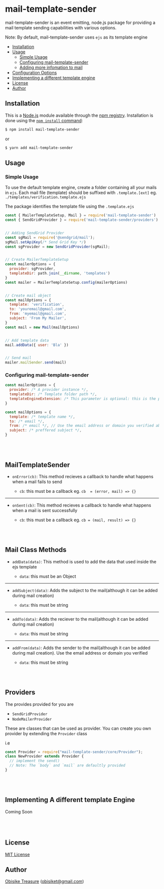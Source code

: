 # mail-template-sender


mail-template-sender is an event emitting, node.js package for providing a mail template sending capabilities with various options.

Note: By default, mail-template-sender uses `ejs` as its template engine

<!-- **[Follow me (@obisiket1) on Twitter!](https://twitter.com/intent/user?screen_name=obisiket1)** -->

- [Installation](#installation)
- [Usage](#usage)
  - [Simple Usage](#This-is-how-to-set-it-up-for-your-project)
  - [Configuring mail-template-sender](#Configuring-mail-template-sender)
  - [Adding more infomation to mail](#adding-data-to-mail)
- [Configuration Options](#configuration-options)
- [Implementing a different template engine](#Implement-a-template-engine)
- [License](#license)
- [Author](#author)

## Installation

This is a [Node.js](https://nodejs.org/en/) module available through the
[npm registry](https://www.npmjs.com/). Installation is done using the
[`npm install` command](https://docs.npmjs.com/getting-started/installing-npm-packages-locally):

```sh
$ npm install mail-template-sender
```

or

```sh
$ yarn add mail-template-sender
```

## Usage

### Simple Usage

To use the default template engine, create a folder containing all your mails in `ejs`. Each mail file (template) should be suffixed with `.template.[ext]` eg. `./templates/verification.template.ejs`

The package identifies the template file using the `.template.ejs`

```javascript
const { MailerTemplateSetup, Mail } = require('mail-template-sender')
const { SendGridProvider } = require('mail-template-sender/providers')


// Adding SendGrid Provider
const sgMail = require('@sendgrid/mail');
sgMail.setApiKey(/* Send Grid Key */)
const sgProvider = new SendGridProvider(sgMail);


// Create MailerTemplateSetup
const mailerOptions = {
  provider: sgProvider,
  templateDir: path.join(__dirname, 'templates')
}
const mailer = MailerTemplateSetup.config(mailerOptions)


// Create mail object
const mailOptions = {
  template: 'verification',
  to: 'youremail@gmail.com',
  from: 'myemail@gmail.com',
  subject: 'From My Mailer',
}
const mail = new Mail(mailOptions)


// Add template data
mail.addData({ user: 'Bla' })


// Send mail
mailer.mailSender.send(mail)

```

### Configuring mail-template-sender

```javascript
const mailerOptions = {
  provider: /* A provider instance */,
  templateDir: /* Template folder path */,
  templateEngineExtension: /* This parameter is optional: this is the preffered template engine file extension */
}

const mailOptions = {
  template: /* template name */,
  to: /* email */,
  from: /* email */, // Use the email address or domain you verified above
  subject: /* preffered subject */,
}
```
<br><br/>
## MailTemplateSender

- `onError(cb)`: This method recieves a callback to handle what happens when a mail fails to send

  - `cb`: this must be a callback eg. `cb  = (error, mail) => {}`

------
- `onSent(cb)`: This method recieves a callback to handle what happens when a mail is sent successfully

  - `cb`: this must be a callback eg. `cb = (mail, result) => {}`

<br><br>
## Mail Class Methods

- `addData(data)`: This method is used to add the data that used inside the ejs template

  - `data`: this must be an Object
---
- `addSubject(data)`: Adds the subject to the mail(although it can be added during mail creation)

  - `data`: this must be string
----
- `addTo(data)`: Adds the reciever to the mail(although it can be added during mail creation)

  - `data`: this must be string
----
- `addFrom(data)`: Adds the sender to the mail(although it can be added during mail creation). Use the email address or domain you verified

  - `data`: this must be string

<br></br>
## Providers

The provides provided for you are

- `SendGridProvider`
- `NodeMailerProvider`

These are classes that can be used as provider. You can create you own provider by extending the `Provider` class

i.e

```js
const Provider = require("mail-template-sender/core/Provider");
class NewProvider extends Provider {
  // implement the send()
  // Note: The `body` and `mail` are defaultly provided
}
```

<br></br>
## Implementing A different template Engine

Coming Soon
<br></br>
<br></br>
## License

[MIT License](http://www.opensource.org/licenses/mit-license.php)

## Author

[Obisike Treasure](https://github.com/Otrex) ([obisiket@gmail.com](mailto:obisiket@gmail.com))
